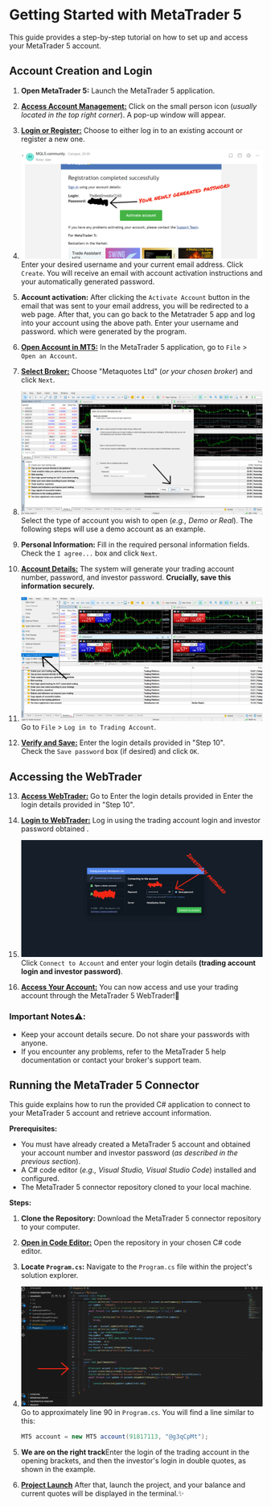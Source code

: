 # Getting Started with MetaTrader 5

This guide provides a step-by-step tutorial on how to set up and access your MetaTrader 5 account.

## Account Creation and Login

1. **Open MetaTrader 5:** Launch the MetaTrader 5 application.

2. [**Access Account Management:**](ImagesForGuidance/1..png) Click on the small person icon (_usually located in the top right corner_).  A pop-up window will appear.

3. [**Login or Register:**](ImagesForGuidance/2..png) Choose to either log in to an existing account or register a new one.

4. ![**Registration (if applicable):**](ImagesForGuidance/3..png) Enter your desired username and your current email address. Click `Create`. You will receive an email with account activation instructions and your automatically generated password.

5. **Account activation:** After clicking the `Activate Account` button in the email that was sent to your email address, you will be redirected to a web page. After that, you can go back to the Metatrader 5 app and log into your account using the above path. Enter your username and password. which were generated by the program.

6. [**Open Account in MT5:**](ImagesForGuidance/5..png) In the MetaTrader 5 application, go to `File` > `Open an Account`.

7. [**Select Broker:**](ImagesForGuidance/6..png) Choose "Metaquotes Ltd" (_or your chosen broker_) and click `Next`.

8. ![**Account Type:**](ImagesForGuidance/7..png) Select the type of account you wish to open (_e.g., Demo or Real_).  The following steps will use a demo account as an example.

9. **Personal Information:** Fill in the required personal information fields. Check the `I agree...` box and click `Next`.

10. [**Account Details:**](ImagesForGuidance/8..png) The system will generate your trading account number, password, and investor password.  **Crucially, save this information securely.**

11. ![**Login to Trading Account:**](ImagesForGuidance/9..png) Go to `File` > `Log in to Trading Account`.

12. [**Verify and Save:**](ImagesForGuidance/10..png) Enter the login details provided in "Step 10".  
 Check the `Save password` box (if desired) and click `OK`.

## Accessing the WebTrader

13. [**Access WebTrader:**](ImagesForGuidance/11..png) Go to Enter the login details provided in Enter the login details provided in "Step 10". 

14. [**Login to WebTrader:**](ImagesForGuidance/12..png)  Log in using the trading account login and investor password obtained . 

15. ![**Connect to Account:**](ImagesForGuidance/13..png) Click `Connect to Account` and enter your login details **(trading account login and investor password)**.

16. [**Access Your Account:**](ImagesForGuidance/14..png) You can now access and use your trading account through the MetaTrader 5 WebTrader!🚀



### Important Notes⚠️:

 * Keep your account details secure.  Do not share your passwords with anyone.
 * If you encounter any problems, refer to the MetaTrader 5 help documentation or contact your broker's support team.

## Running the MetaTrader 5 Connector

This guide explains how to run the provided C# application to connect to your MetaTrader 5 account and retrieve account information.

**Prerequisites:**

 * You must have already created a MetaTrader 5 account and obtained your account number and investor password (_as described in the previous section_).
 * A C# code editor (_e.g., Visual Studio, Visual Studio Code_) installed and configured.
 * The MetaTrader 5 connector repository cloned to your local machine.


**Steps:**

1. **Clone the Repository:** Download the MetaTrader 5 connector repository to your computer.

2. [**Open in Code Editor:**](ImagesForGuidance/15..png) Open the repository in your chosen C# code editor.

3. **Locate `Program.cs`:**  Navigate to the `Program.cs` file within the project's solution explorer.

4. ![**Find Account Credentials:**](ImagesForGuidance/16..png) Go to approximately line 90 in `Program.cs`. You will find a line similar to this:

   ```csharp
   MT5 account = new MT5 account(91817113, "@g3qCpMt"); 
   ```

5. **We are on the right track**Enter the login of the trading account in the opening brackets, and then the investor's login in double quotes, as shown in the example.

6. [**Project Launch**](ImagesForGuidance/17..png) After that, launch the project, and your balance and current quotes will be displayed in the terminal.✨
